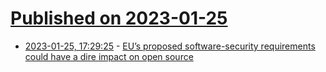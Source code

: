 # [Published on 2023-01-25](index.md)

* [2023-01-25, 17:29:25](https://lobste.rs/s/l6mtoh/eu_s_proposed_software_security) - [EU’s proposed software-security requirements could have a dire impact on open source](https://devclass.com/2023/01/24/eus-proposed-ce-mark-for-software-could-have-dire-impact-on-open-source/)
